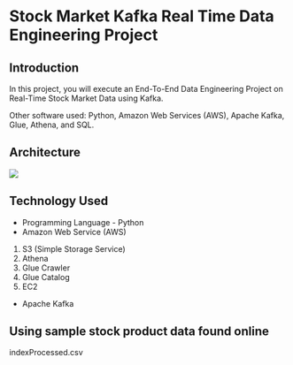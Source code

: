 # Stock Market Kafka Real Time Data Engineering Project

## Introduction 
In this project, you will execute an End-To-End Data Engineering Project on Real-Time Stock Market Data using Kafka.

Other software used: Python, Amazon Web Services (AWS), Apache Kafka, Glue, Athena, and SQL.

## Architecture 
<img src="Architecture.jpg">

## Technology Used
- Programming Language - Python
- Amazon Web Service (AWS)
1. S3 (Simple Storage Service)
2. Athena
3. Glue Crawler
4. Glue Catalog
5. EC2
- Apache Kafka


## Using sample stock product data found online
indexProcessed.csv
